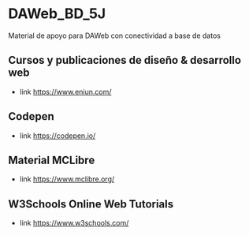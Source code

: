 # DAWeb_BD_5J
Material de apoyo para DAWeb con conectividad a base de datos

## Cursos y publicaciones de diseño & desarrollo web
- link https://www.eniun.com/
## Codepen
- link https://codepen.io/
## Material MCLibre
- link https://www.mclibre.org/
## W3Schools Online Web Tutorials
- link https://www.w3schools.com/
